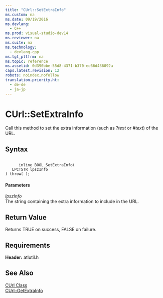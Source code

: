 ```yaml
---
title: "CUrl::SetExtraInfo"
ms.custom: na
ms.date: 09/19/2016
ms.devlang: 
  - C++
ms.prod: visual-studio-dev14
ms.reviewer: na
ms.suite: na
ms.technology: 
  - devlang-cpp
ms.tgt_pltfrm: na
ms.topic: reference
ms.assetid: 0d390bbe-55d8-4371-b370-ed66d436092a
caps.latest.revision: 12
robots: noindex,nofollow
translation.priority.ht: 
  - de-de
  - ja-jp
---
```

# CUrl::SetExtraInfo
Call this method to set the extra information (such as ?*text* or #*text*) of the URL.  
  
## Syntax  
  
```  
  
      inline BOOL SetExtraInfo(  
   LPCTSTR lpszInfo   
) throw( );  
```  
  
#### Parameters  
 *lpszInfo*  
 The string containing the extra information to include in the URL.  
  
## Return Value  
 Returns TRUE on success, FALSE on failure.  
  
## Requirements  
 **Header:** atlutil.h  
  
## See Also  
 [CUrl Class](../vs140/CUrl-Class.md)   
 [CUrl::GetExtraInfo](../vs140/CUrl--GetExtraInfo.md)
